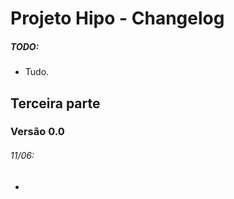 Projeto Hipo - Changelog
========================

##### TODO:
  - Tudo.

Terceira parte
--------------

### Versão 0.0

###### 11/06:
  - 
